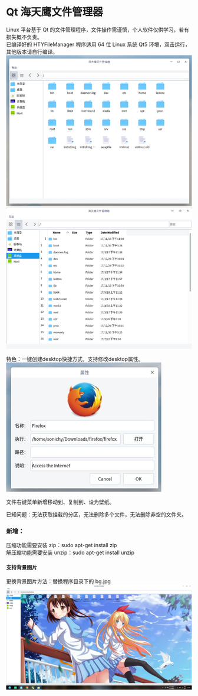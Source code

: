 # Qt 海天鹰文件管理器
Linux 平台基于 Qt 的文件管理程序，文件操作需谨慎，个人软件仅供学习，若有损失概不负责。  
已编译好的 HTYFileManager 程序适用 64 位 Linux 系统 Qt5 环境，双击运行，其他版本请自行编译。  
![alt](preview.jpg)  
![alt](preview_table.png)  

特色：一键创建desktop快捷方式，支持修改desktop属性。  
![alt](desktop_property.jpg)  

文件右键菜单新增移动到、复制到、设为壁纸。  

已知问题：无法获取挂载的分区，无法删除多个文件，无法删除非空的文件夹。  

### 新增：
压缩功能需要安装 zip：sudo apt-get install zip  
解压缩功能需要安装 unzip：sudo apt-get install unzip  

#### 支持背景图片
更换背景图片方法：替换程序目录下的 bg.jpg  
![alt](previewbg.jpg)